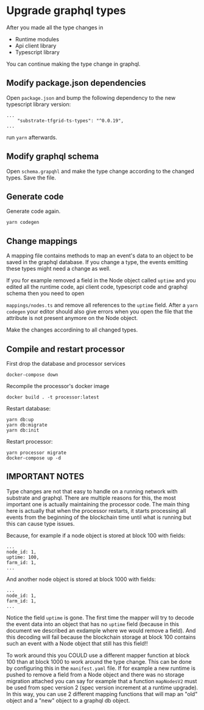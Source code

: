 # Upgrade graphql types

After you made all the type changes in 

- Runtime modules
- Api client library
- Typescript library

You can continue making the type change in graphql.

## Modify package.json dependencies

Open `package.json` and bump the following dependency to the new typescript library version:

```
...
    "substrate-tfgrid-ts-types": "^0.0.19",
...
```

run `yarn` afterwards.

## Modify graphql schema

Open `schema.grapqhl` and make the type change according to the changed types. Save the file.

## Generate code

Generate code again.

```
yarn codegen
```

## Change mappings

A mapping file contains methods to map an event's data to an object to be saved in the graphql database. If you change a type, the events emitting these types might need a change as well.

If you for example removed a field in the Node object called `uptime` and you edited all the runtime code, api client code, typescript code and graphql schema then you need to open

`mappings/nodes.ts` and remove all references to the `uptime` field. After a `yarn codegen` your editor should also give errors when you open the file that the attribute is not present anymore on the Node object.

Make the changes accordining to all changed types.

## Compile and restart processor

First drop the database and processor services

```
docker-compose down
```

Recompile the processor's docker image

```
docker build . -t processor:latest
```

Restart database:

```
yarn db:up
yarn db:migrate
yarn db:init
```

Restart processor:

```
yarn processor migrate
docker-compose up -d
```

## IMPORTANT NOTES

Type changes are not that easy to handle on a running network with substrate and graphql. There are multiple reasons for this, the most important one is actually maintaining the processor code. The main thing here is actually that when the processor restarts, it starts processing all events from the beginning of the blockchain time until what is running but this can cause type issues.

Because, for example if a node object is stored at block 100 with fields:

```
...
node_id: 1,
uptime: 100,
farm_id: 1,
...
```

And another node object is stored at block 1000 with fields:

```
...
node_id: 1,
farm_id: 1,
...
```

Notice the field `uptime` is gone. The first time the mapper will try to decode the event data into an object that has no `uptime` field (because in this document we described an exdample where we would remove a field). And this decoding will fail because the blockchain storage at block 100 contains such an event with a Node object that still has this field!! 

To work around this you COULD use a different mapper function at block 100 than at block 1000 to work around the type change. This can be done by configuring this in the `manifest.yaml` file. If for example a new runtime is pushed to remove a field from a Node object and there was no storage migration attached you can say for example that a function `mapNodesV2` must be used from spec version 2 (spec version increment at a runtime upgrade). In this way, you can use 2 different mapping functions that will map an "old" object and a "new" object to a graphql db object.

